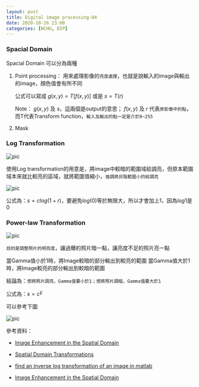 ```yaml
---
layout: post    
title: Digital image processing-04
date: 2020-10-26 23:00
categories: [NCHU, DIP]
---
```


### Spacial Domain

Spacial Domain 可以分為兩種

1. Point processing： 用來處理影像的`亮度處理`，也就是說輸入的image與輸出的image，顏色值會有所不同

    公式可以寫成 $g(x,y) = T[f(x,y)]$ 或是 $s=T(r)$

    Note： $g(x,y)$ 及 $s$，這兩個是output的意思； $f(x,y)$ 及 $r$ 代表`原影像中的點`，而T代表Transform function，`輸入及輸出的點一定是介於0~255`

2. Mask


### Log Transformation

![pic](https://images1.programmersought.com/35/59/59a5c0ef406c13dc3e9e0aebe89e6733.JPEG)

使用Log transformation的用意是，將image中較暗的範圍域給調亮，但原本範圍域本來就比較亮的區域，就將範圍值縮小，`強調將灰階範圍小的給調亮`

![pic](https://i.stack.imgur.com/PTGm6.png)

公式為：$s=clog(1+r)$，要避免$log(0)$等於無限大，所以才會加上1，因為$log1$是0


### Power-law Transformation

![pic](https://www.researchgate.net/profile/Tebok_Awazi/publication/338293045/figure/fig2/AS:842390076141569@1577852853599/Power-law-transformation-Curve-for-various-and-Plotted-for-C1.png)


`目的是調整照片的明亮度`，讓過曝的照片暗一點，讓亮度不足的照片亮一點

當Gamma值小於1時，將Image較暗的部分輸出到較亮的範圍
當Gamma值大於1時，將Image較亮的部分輸出到較暗的範圍

結論為：`想將照片調亮，Gamma值要小於1；想將照片調暗，Gamma值要大於1`

公式為：$s=c^ɣ$

可以參考下圖

![pic](https://3.share.photo.xuite.net/viplab/13d235b/15789888/1076584987_l.jpg)

參考資料：

- [Image Enhancement in the Spatial Domain](http://web.nchu.edu.tw/pweb/users/ykchan/lesson/7466.pdf)

- [Spatial Domain Transformations](http://dept.me.umn.edu/courses/me5286/vision/VisionNotes/2017/ME5286-Lecture4-2017-SpatialDomainTransformation.pdf)

- [find an inverse log transformation of an image in matlab](https://stackoverflow.com/questions/7781416/find-an-inverse-log-transformation-of-an-image-in-matlab)

- [Image Enhancement in the Spatial Domain](https://blog.xuite.net/viplab/blog/307263602-Image+Enhancement+in+the+Spatial+Domain)